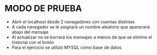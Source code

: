 # MODO DE PRUEBA

- Abrir el localhost desde 2 navegadores con cuentas distintas
- A cada navegador se le asignará un nombre aleatorio que aparecerá abajo del mensaje
- Al actualizar no se borrará los mensajes a menos de que se elimine el historial con el botón
- Para el ejercicio se utilizó MYSQL como base de datos